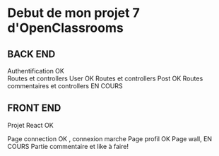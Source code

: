 # Debut de mon projet 7 d'OpenClassrooms

## BACK END

Authentification OK  
Routes et controllers User OK
Routes et controllers Post OK
Routes commentaires et controllers EN COURS

## FRONT END

Projet React OK  

Page connection OK , connexion marche
Page profil OK
Page wall, EN COURS
Partie commentaire et like à faire!

